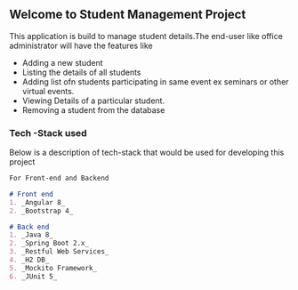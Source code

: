 ## Welcome to Student Management Project

This application is build to manage student details.The end-user like office administrator will have the features like
- Adding a new student
- Listing the details of all students
- Adding list ofn students participating in same event ex seminars or other virtual events.
- Viewing Details of a particular student.
- Removing a student from the database

### Tech -Stack used

Below is a description of tech-stack that would be used for developing this project


```markdown
For Front-end and Backend

# Front end
1. _Angular 8_
2. _Bootstrap 4_

# Back end
1. _Java 8_
2. _Spring Boot 2.x_
3. _Restful Web Services_
4. _H2 DB_
5. _Mockito Framework_
6. _JUnit 5_
